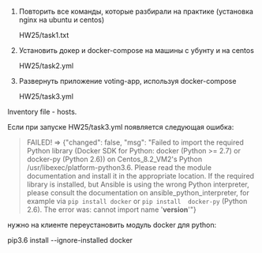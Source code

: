 1.	Повторить все команды, которые разбирали на практике (установка nginx на ubuntu и centos)

    HW25/task1.txt

2. Установить докер и docker-compose на машины с убунту и на centos

    HW25/task2.yml

3.	Развернуть приложение voting-app, используя docker-compose

    HW25/task3.yml
    
Inventory file - hosts.

Если при запуске HW25/task3.yml появляется следующая ошибка:

>  FAILED! => {"changed": false, "msg": "Failed to import the required Python library (Docker SDK for Python: docker (Python >= 2.7) or docker-py (Python 2.6)) on Centos_8.2_VM2's Python /usr/libexec/platform-python3.6. Please read the module documentation and install it in the appropriate location. If the required library is installed, but Ansible is using the wrong Python interpreter, please consult the documentation on ansible_python_interpreter, for example via `pip install docker` or `pip install  docker-py` (Python 2.6). The error was: cannot import name '__version__'"}


нужно на клиенте переустановить модуль docker для python:

pip3.6 install --ignore-installed  docker

